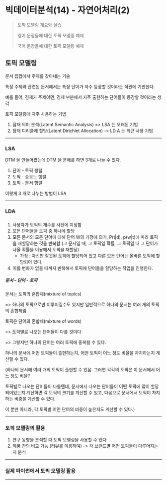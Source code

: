 # 빅데이터분석(14) - 자연어처리(2)



> 토픽 모델링 개요와 실습
>
> 영어 문장들에 대한 토픽 모델링 예제
>
> 국어 문장들에 대한 토픽 모델링 예제



## 토픽 모델링



문서 집합에서 주제를 찾아내는 기술

특정 주제와 관련된 문서에서는 특정 단어가 자주 등장할 것이라는 직관에 기반한다.



예를 들어, 경제가 주제이면, 경제 부분에서 자주 출현하는 단어들이 등장할 것이라는 생각



토픽 모델링에 자주 사용하는 기법

1. 잠재 의미 분석(Latent Semantic Analysis) => LSA 는 오래된 기법
2. 잠재 디리클레 할당(Latent Dirichlet Allocation) -> LD A 는 최근 사용 기법







<HR>



### LSA



DTM 을 만들어봤는데 DTM 을 분해를 하면 3개로 나눌 수 있다.

1. 단어 - 토픽 행렬
2. 토픽 - 중요도 행렬
3. 토픽 - 문서 행렬



이렇게 3 개로 나누는 방법이 LSA



<HR>



### LDA

### 

1. 사용자가 토픽의 개수를 사전에 지정함
2. 모든 단어들을 토픽 중 하나에 할당
3. 모든 문서의 모든 단어에 대해 단어 W의 가정에 의거, P(t|d), p(w|t)에 따라 토픽을 재할당하는 것을 반복함 (그 문서일 때, 그 토픽일 확률, 그 토픽일 때 그 단어가 나올 확률을 이용해서 토픽을 재할당)
   - 가정 : 자신만 잘못된 토픽에 할당되어 있고 다른 모든 단어는 올바른 토픽에 할당되어 있다.
4. 이를 변화가 없을 때까지 반복해서 토픽에 단어들을 할당하는 작업을 진행한다.



##### 문서 - 단어 - 토픽



문서는 토픽의 혼합체(mixture of topics)

=> 하나의 토픽으로만 이루어질수도 있지만 일반적으로 하나의 문서는 여러 개의 토픽의 혼합체임



토픽은 단어의 혼합체(mixture of words)

=> 토픽별로 나오는 단어들이 다를 것이다

=> 그렇지만 하나의 단어는 여러 토픽에 중복될 수 있다.





하나의 문서에 어떤 토픽들이 출현하는지, 어떤 토픽이 어느 정도 비율을 차지하는지 계산할 수 있다.

(하나의 문서에 여러 개의 토픽이 출현할 수 있음. 그러면 각각의 토픽은 이 문서에서 어느 정도 비율?

토픽별로 나오는 단어들이 다를텐데, 문서에서 나오는 단어들이 어떤 토픽에 많이 할당되어있는지 계산하면 각 토픽의 크기를 계산할 수 있고, 다음으로 문서에서 토픽이 차지하는 비중을 계산할 수 있다.



이 뿐만 아니라, 각 토픽별 어떤 단어의 비중이 높은지도 계산할 수 있다.)



<hr>

### 토픽 모델링의 활용



1. 연구 동향을 분석할 때 토픽 모델링을 사용할 수 있다.
2. 제품 간의 비교 가능 (리뷰를 이용하여) -> 각 브랜드별 어떤 토픽들이 다루어지는지 분석



<hr>

### 실제 파이썬에서 토픽 모델링 활용





<hr>



















